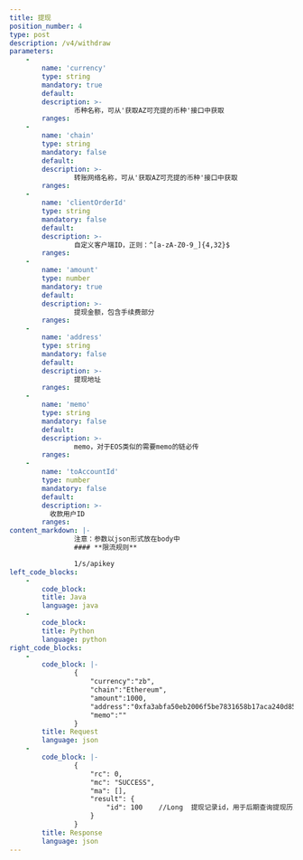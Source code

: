 ```yaml
---
title: 提现
position_number: 4
type: post
description: /v4/withdraw
parameters:
    -
        name: 'currency'
        type: string
        mandatory: true
        default:
        description: >- 
                币种名称，可从'获取AZ可充提的币种'接口中获取
        ranges:
    -
        name: 'chain'
        type: string
        mandatory: false
        default:
        description: >-
                转账网络名称，可从'获取AZ可充提的币种'接口中获取
        ranges:
    -
        name: 'clientOrderId'
        type: string
        mandatory: false
        default:
        description: >-
                自定义客户端ID，正则：^[a-zA-Z0-9_]{4,32}$
        ranges:
    -
        name: 'amount'
        type: number
        mandatory: true
        default:
        description: >-
                提现金额，包含手续费部分
        ranges: 
    -
        name: 'address'
        type: string
        mandatory: false
        default:
        description: >-
                提现地址
        ranges: 
    -
        name: 'memo'
        type: string
        mandatory: false
        default:
        description: >-
                memo，对于EOS类似的需要memo的链必传
        ranges:
    -
        name: 'toAccountId'
        type: number
        mandatory: false
        default:
        description: >-
          收款用户ID
        ranges:
content_markdown: |-
                注意：参数以json形式放在body中
                #### **限流规则**

                1/s/apikey
left_code_blocks:
    -
        code_block:
        title: Java
        language: java
    -
        code_block:
        title: Python
        language: python
right_code_blocks:
    -
        code_block: |-
                {
                    "currency":"zb",
                    "chain":"Ethereum",
                    "amount":1000,
                    "address":"0xfa3abfa50eb2006f5be7831658b17aca240d8526",
                    "memo":""
                }
        title: Request
        language: json
    -
        code_block: |-
                {
                    "rc": 0,
                    "mc": "SUCCESS",
                    "ma": [],
                    "result": {      
                        "id": 100    //Long  提现记录id，用于后期查询提现历史记录
                    }
                }
        title: Response
        language: json    
---
```

